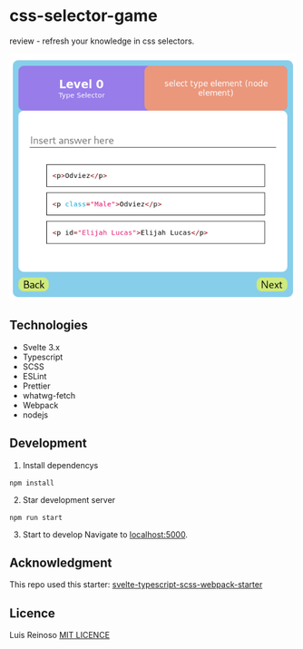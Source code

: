 # css-selector-game 
review - refresh your knowledge in css selectors.

![css selector ui](./img/css-selector-game.png)

## Technologies
- Svelte 3.x
- Typescript
- SCSS
- ESLint
- Prettier
- whatwg-fetch
- Webpack
- nodejs

## Development

1. Install dependencys

```console
npm install
```
2. Star development server
```console
npm run start
```
3. Start to develop
Navigate to [localhost:5000](http://localhost:5000).

## Acknowledgment
This repo used this starter: [svelte-typescript-scss-webpack-starter](https://github.com/ritesh404/svelte-typescript-scss-webpack-starter)

## Licence
Luis Reinoso [MIT LICENCE](LICENCE)